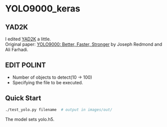 # YOLO9000_keras

## YAD2K
I edited [YAD2K](https://github.com/allanzelener/YAD2K) a little.  
Original paper: [YOLO9000: Better, Faster, Stronger](https://arxiv.org/abs/1612.08242) by Joseph Redmond and Ali Farhadi.  

## EDIT POLINT
- Number of objects to detect(10 → 100)
- Specifying the file to be executed.

## Quick Start
```bash
./test_yolo.py filename  # output in images/out/
```  
The model sets yolo.h5.
